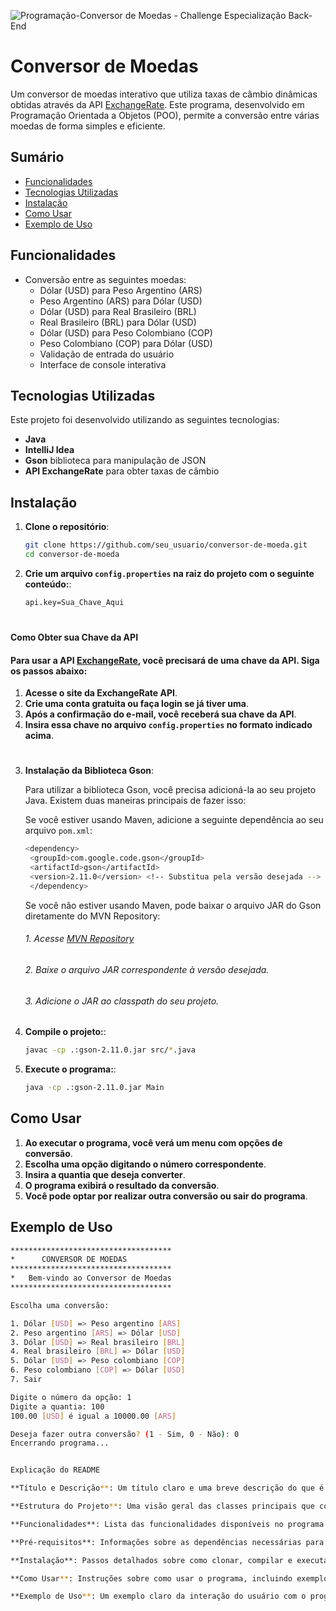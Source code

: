 
![Programação-Conversor de Moedas - Challenge Especialização Back-End](https://github.com/user-attachments/assets/33deb8af-629e-47e1-96da-6db3bcbc91bf)

# Conversor de Moedas

Um conversor de moedas interativo que utiliza taxas de câmbio dinâmicas obtidas através da API [ExchangeRate](https://www.exchangerate-api.com). Este programa, desenvolvido em Programação Orientada a Objetos (POO), permite a conversão entre várias moedas de forma simples e eficiente.

## Sumário

- [Funcionalidades](#funcionalidades)
- [Tecnologias Utilizadas](#tecnologias-utilizadas)
- [Instalação](#instalação)
- [Como Usar](#como-usar)
- [Exemplo de Uso](#exemplo-de-uso)
## Funcionalidades

- Conversão entre as seguintes moedas:
  - Dólar (USD) para Peso Argentino (ARS)
  - Peso Argentino (ARS) para Dólar (USD)
  - Dólar (USD) para Real Brasileiro (BRL)
  - Real Brasileiro (BRL) para Dólar (USD)
  - Dólar (USD) para Peso Colombiano (COP)
  - Peso Colombiano (COP) para Dólar (USD)
  - Validação de entrada do usuário
  - Interface de console interativa

## Tecnologias Utilizadas

Este projeto foi desenvolvido utilizando as seguintes tecnologias:

- **Java**
- **IntelliJ Idea** 
- **Gson** biblioteca para manipulação de JSON
- **API ExchangeRate** para obter taxas de câmbio

## Instalação

1. **Clone o repositório**:
   ```bash
   git clone https://github.com/seu_usuario/conversor-de-moeda.git
   cd conversor-de-moeda
2. **Crie um arquivo `config.properties` na raiz do projeto com o seguinte conteúdo:**:
   ```bash
   api.key=Sua_Chave_Aqui
 #
 #### Como Obter sua Chave da API
  #### Para usar a API [ExchangeRate](https://www.exchangerate-api.com), você precisará de uma chave da API. Siga os passos abaixo:
  1. **Acesse o site da ExchangeRate API**.
  2. **Crie uma conta gratuita ou faça login se já tiver uma**.
  3. **Após a confirmação do e-mail, você receberá sua chave da API**.   
  4. **Insira essa chave no arquivo `config.properties` no formato indicado acima**. 
#
3. **Instalação da Biblioteca Gson**:
   
   Para utilizar a biblioteca Gson, você precisa adicioná-la ao seu projeto Java. Existem duas maneiras principais de fazer isso:

   Se você estiver usando Maven, adicione a seguinte dependência ao seu arquivo `pom.xml`:
   ```bash
   <dependency>
    <groupId>com.google.code.gson</groupId>
    <artifactId>gson</artifactId>
    <version>2.11.0</version> <!-- Substitua pela versão desejada -->
    </dependency>
   ```
   Se você não estiver usando Maven, pode baixar o arquivo JAR do Gson diretamente do MVN Repository:
   
   ###### 1. Acesse [MVN Repository](https://mvnrepository.com/artifact/com.google.code.gson/gson)
   
   ###### 2. Baixe o arquivo JAR correspondente à versão desejada. 

   ###### 3. Adicione o JAR ao classpath do seu projeto.

3. **Compile o projeto:**:
   ```bash
   javac -cp .:gson-2.11.0.jar src/*.java   
4. **Execute o programa:**:
   ```bash
   java -cp .:gson-2.11.0.jar Main   
## Como Usar

1. **Ao executar o programa, você verá um menu com opções de conversão**.
2. **Escolha uma opção digitando o número correspondente**.
3. **Insira a quantia que deseja converter**.   
4. **O programa exibirá o resultado da conversão**.
5. **Você pode optar por realizar outra conversão ou sair do programa**.

## Exemplo de Uso
```bash
************************************
*      CONVERSOR DE MOEDAS         
************************************
*   Bem-vindo ao Conversor de Moedas   
************************************

Escolha uma conversão:

1. Dólar [USD] => Peso argentino [ARS]
2. Peso argentino [ARS] => Dólar [USD]
3. Dólar [USD] => Real brasileiro [BRL]
4. Real brasileiro [BRL] => Dólar [USD]
5. Dólar [USD] => Peso colombiano [COP]
6. Peso colombiano [COP] => Dólar [USD]
7. Sair

Digite o número da opção: 1
Digite a quantia: 100
100.00 [USD] é igual a 10000.00 [ARS]

Deseja fazer outra conversão? (1 - Sim, 0 - Não): 0
Encerrando programa...


Explicação do README

**Título e Descrição**: Um título claro e uma breve descrição do que é o projeto.

**Estrutura do Projeto**: Uma visão geral das classes principais que compõem o sistema.

**Funcionalidades**: Lista das funcionalidades disponíveis no programa.

**Pré-requisitos**: Informações sobre as dependências necessárias para executar o projeto.

**Instalação**: Passos detalhados sobre como clonar, compilar e executar o projeto.

**Como Usar**: Instruções sobre como usar o programa, incluindo exemplos práticos.

**Exemplo de Uso**: Um exemplo claro da interação do usuário com o programa.
